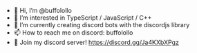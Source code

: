 - 👋 Hi, I’m @buffolollo
- 👀 I’m interested in TypeScript / JavaScript / C++
- 🌱 I’m currently creating discord bots with the discordjs library
- 📫 How to reach me on discord: buffolollo
- 🌆 Join my discord server! https://discord.gg/Ja4KXbXPgz

<!---
buffolollo/buffolollo is a ✨ special ✨ repository because its `README.md` (this file) appears on your GitHub profile.
You can click the Preview link to take a look at your changes.
--->
